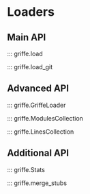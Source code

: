 # Loaders

## **Main API**

::: griffe.load

::: griffe.load_git

## **Advanced API**

::: griffe.GriffeLoader

::: griffe.ModulesCollection

::: griffe.LinesCollection

## **Additional API**

::: griffe.Stats

::: griffe.merge_stubs
